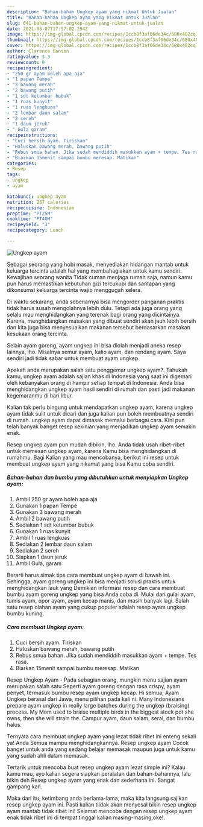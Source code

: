 ```yaml
---
description: "Bahan-bahan Ungkep ayam yang nikmat Untuk Jualan"
title: "Bahan-bahan Ungkep ayam yang nikmat Untuk Jualan"
slug: 641-bahan-bahan-ungkep-ayam-yang-nikmat-untuk-jualan
date: 2021-06-07T17:57:02.294Z
image: https://img-global.cpcdn.com/recipes/1ccb8f3af06de34c/680x482cq70/ungkep-ayam-foto-resep-utama.jpg
thumbnail: https://img-global.cpcdn.com/recipes/1ccb8f3af06de34c/680x482cq70/ungkep-ayam-foto-resep-utama.jpg
cover: https://img-global.cpcdn.com/recipes/1ccb8f3af06de34c/680x482cq70/ungkep-ayam-foto-resep-utama.jpg
author: Clarence Hanson
ratingvalue: 3.3
reviewcount: 9
recipeingredient:
- "250 gr ayam boleh apa aja"
- "1 papan Tempe"
- "3 bawang merah"
- "2 bawang putih"
- "1 sdt ketumbar bubuk"
- "1 ruas kunyit"
- "1 ruas lengkuas"
- "2 lembar daun salam"
- "2 sereh"
- "1 daun jeruk"
- " Gula garam"
recipeinstructions:
- "Cuci bersih ayam. Tiriskan"
- "Haluskan bawang merah, bawang putih"
- "Rebus smua bahan. Jika sudah mendiddih masukkan ayam + tempe. Tes rasa."
- "Biarkan 15menit sampai bumbu meresap. Matikan"
categories:
- Resep
tags:
- ungkep
- ayam

katakunci: ungkep ayam 
nutrition: 267 calories
recipecuisine: Indonesian
preptime: "PT25M"
cooktime: "PT40M"
recipeyield: "3"
recipecategory: Lunch

---
```



![Ungkep ayam](https://img-global.cpcdn.com/recipes/1ccb8f3af06de34c/680x482cq70/ungkep-ayam-foto-resep-utama.jpg)

Sebagai seorang yang hobi masak, menyediakan hidangan mantab untuk keluarga tercinta adalah hal yang membahagiakan untuk kamu sendiri. Kewajiban seorang  wanita Tidak cuman menjaga rumah saja, namun kamu pun harus memastikan kebutuhan gizi tercukupi dan santapan yang dikonsumsi keluarga tercinta wajib menggugah selera.

Di waktu  sekarang, anda sebenarnya bisa mengorder panganan praktis tidak harus susah mengolahnya lebih dulu. Tetapi ada juga orang yang selalu mau menghidangkan yang terenak bagi orang yang dicintainya. Karena, menghidangkan masakan yang dibuat sendiri akan jauh lebih bersih dan kita juga bisa menyesuaikan makanan tersebut berdasarkan masakan kesukaan orang tercinta. 

Selain ayam goreng, ayam ungkep ini bisa diolah menjadi aneka resep lainnya, lho. Misalnya semur ayam, kalio ayam, dan rendang ayam. Saya sendiri jadi tidak sabar untuk membuat ayam ungkep.

Apakah anda merupakan salah satu penggemar ungkep ayam?. Tahukah kamu, ungkep ayam adalah sajian khas di Indonesia yang saat ini digemari oleh kebanyakan orang di hampir setiap tempat di Indonesia. Anda bisa menghidangkan ungkep ayam hasil sendiri di rumah dan pasti jadi makanan kegemaranmu di hari libur.

Kalian tak perlu bingung untuk mendapatkan ungkep ayam, karena ungkep ayam tidak sulit untuk dicari dan juga kalian pun boleh membuatnya sendiri di rumah. ungkep ayam dapat dimasak memalui berbagai cara. Kini pun telah banyak banget resep kekinian yang menjadikan ungkep ayam semakin enak.

Resep ungkep ayam pun mudah dibikin, lho. Anda tidak usah ribet-ribet untuk memesan ungkep ayam, karena Kamu bisa menghidangkan di rumahmu. Bagi Kalian yang mau mencobanya, berikut ini resep untuk membuat ungkep ayam yang nikamat yang bisa Kamu coba sendiri.

<!--inarticleads1-->

##### Bahan-bahan dan bumbu yang dibutuhkan untuk menyiapkan Ungkep ayam:

1. Ambil 250 gr ayam boleh apa aja
1. Gunakan 1 papan Tempe
1. Gunakan 3 bawang merah
1. Ambil 2 bawang putih
1. Sediakan 1 sdt ketumbar bubuk
1. Gunakan 1 ruas kunyit
1. Ambil 1 ruas lengkuas
1. Sediakan 2 lembar daun salam
1. Sediakan 2 sereh
1. Siapkan 1 daun jeruk
1. Ambil  Gula, garam


Berarti harus simak tips cara membuat ungkep ayam di bawah ini. Sehingga, ayam goreng ungkep ini bisa menjadi solusi praktis untuk menghidangkan lauk yang Demikian informasi resep dan cara membuat bumbu ayam goreng ungkep yang bisa Anda coba di. Mulai dari gulai ayam, tumis ayam, opor ayam, ayam kecap manis, dan masih banyak lagi. Salah satu resep olahan ayam yang cukup populer adalah resep ayam ungkep bumbu kuning. 

<!--inarticleads2-->

##### Cara membuat Ungkep ayam:

1. Cuci bersih ayam. Tiriskan
1. Haluskan bawang merah, bawang putih
1. Rebus smua bahan. Jika sudah mendiddih masukkan ayam + tempe. Tes rasa.
1. Biarkan 15menit sampai bumbu meresap. Matikan


Resep Ungkep Ayam - Pada sebagian orang, mungkin menu sajian ayam merupakan salah satu Seperti ayam goreng dengan rasa crispy, ayam penyet, termasuk bumbu resep ayam ungkep kecap. Hi semua, Ayam Ungkep berasal dari Jawa, menu pilihan pada kali ni. Many Indonesians prepare ayam ungkep in really large batches during the ungkep (braising) process. My Mom used to braise multiple birds in the biggest stock pot she owns, then she will strain the. Campur ayam, daun salam, serai, dan bumbu halus. 

Ternyata cara membuat ungkep ayam yang lezat tidak ribet ini enteng sekali ya! Anda Semua mampu menghidangkannya. Resep ungkep ayam Cocok banget untuk anda yang sedang belajar memasak maupun juga untuk kamu yang sudah ahli dalam memasak.

Tertarik untuk mencoba buat resep ungkep ayam lezat simple ini? Kalau kamu mau, ayo kalian segera siapkan peralatan dan bahan-bahannya, lalu bikin deh Resep ungkep ayam yang enak dan sederhana ini. Sangat gampang kan. 

Maka dari itu, ketimbang anda berlama-lama, maka kita langsung sajikan resep ungkep ayam ini. Pasti kalian tiidak akan menyesal bikin resep ungkep ayam mantab tidak ribet ini! Selamat mencoba dengan resep ungkep ayam enak tidak ribet ini di tempat tinggal kalian masing-masing,oke!.

